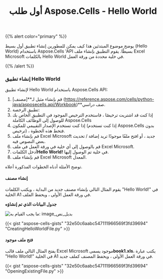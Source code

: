 ﻿---
title: أول طلب Aspose.Cells - Hello World
type: docs
weight: 30
url: /ar/python-java/your-first-aspose-cells-application-hello-world/
---
{{% alert color="primary" %}}

يوضح موضوع المبتدئين هذا كيف يمكن للمطورين إنشاء تطبيق أول بسيط (Hello World) باستخدام Aspose.Cells 'API بسيطًا. يقوم التطبيق بإنشاء ملف Excel Microsoft بالكلمات Hello World في خلية محددة من ورقة العمل.

{{% /alert %}}

### **إنشاء تطبيق Hello World**

لإنشاء تطبيق Hello World باستخدام Aspose.Cells API:

1.  قم بإنشاء مثيل لـ**[مصنف] (https://reference.aspose.com/cells/python-java/asposecells.api/Workbook)**صف دراسي.
1. تطبيق الرخصة:
1. إذا كنت قد اشتريت ترخيصًا ، فاستخدم الترخيص الموجود في التطبيق الخاص بك للوصول إلى الوظائف الكاملة Aspose.Cells
 1. إذا كنت تستخدم الإصدار التقييمي للمكون (إذا كنت تستخدم Aspose.Cells بدون ترخيص) ، فتخط هذه الخطوة.
1. قم بإنشاء ملف Excel Microsoft جديد ، أو افتح ملفًا موجودًا تريد إضافة / تحديث بعض النصوص فيه.
1. قم بالوصول إلى أي خلية في ورقة العمل في ملف Excel Microsoft.
1.  أدخل الكلمات**Hello World!** في خلية تم الوصول إليها.
1. قم بإنشاء ملف Excel Microsoft المعدل.

توضح الأمثلة أدناه الخطوات المذكورة أعلاه.

#### **إنشاء مصنف**

يقوم المثال التالي بإنشاء مصنف جديد من البداية ، ويكتب الكلمات "Hello World!" في الخلية A1 في ورقة العمل الأولى ، ويحفظ الملف.

**جدول البيانات الذي تم إنشاؤه** 

![ما يجب القيام به: image_بديل_نص](your-first-aspose-cells-application-hello-world_1.png)

{{< gist "aspose-cells-gists" "32e50c6aabc547111966569f3fd39694" "CreatingHelloWorldFile.py" >}}

#### **فتح ملف موجود**

 يفتح المثال التالي ملف قالب Excel Microsoft موجود يسمى**book1.xls**، يكتب عبارة "Hello World!" في الخلية A1 في ورقة العمل الأولى ، ويحفظ المصنف كملف جديد.

{{< gist "aspose-cells-gists" "32e50c6aabc547111966569f3fd39694" "OpeningExistingFile.py" >}}
